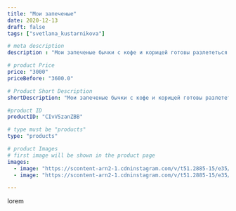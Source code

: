 ```yaml
---
title: "Мои запеченые"
date: 2020-12-13
draft: false
tags: ["svetlana_kustarnikova"]

# meta description
description : "Мои запеченые бычки с кофе и корицей готовы разлететься в разные стороны мира."

# product Price
price: "3000"
priceBefore: "3600.0"

# Product Short Description
shortDescription: "Мои запеченые бычки с кофе и корицей готовы разлететься в разные стороны мира."

#product ID
productID: "CIvVSzanZBB"

# type must be "products"
type: "products"

# product Images
# first image will be shown in the product page
images:
  - image: "https://scontent-arn2-1.cdninstagram.com/v/t51.2885-15/e35/130956380_100182485298407_4223142889545395437_n.jpg?se=7&tp=1&_nc_ht=scontent-arn2-1.cdninstagram.com&_nc_cat=111&_nc_ohc=OLeVgudNQksAX-IFLMQ&oh=2bc4383573824519bffb249746b5010f&oe=606B2B2E&ig_cache_key=MjQ2MzI4MTE2OTM0MzE4NjkyMQ%3D%3D.2"
  - image: "https://scontent-arn2-1.cdninstagram.com/v/t51.2885-15/e35/131047358_753351105539379_5788328556092468358_n.jpg?se=8&tp=1&_nc_ht=scontent-arn2-1.cdninstagram.com&_nc_cat=103&_nc_ohc=gs_G2sJD1kEAX-HroZk&oh=347ea573d9bb8a5b68b04042badfe2df&oe=606A74EA&ig_cache_key=MjQ2MzI4MTE2OTMzNDgwODExMA%3D%3D.2"

---
```

lorem
